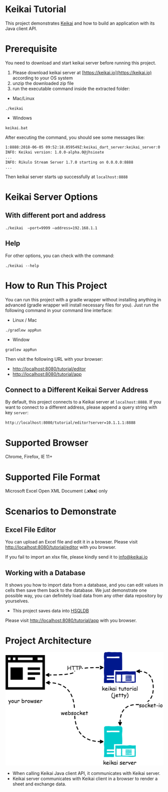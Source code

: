 # Keikai Tutorial
This project demonstrates [Keikai](https://keikai.io/) and how to build an application with its Java client API.

# Prerequisite
You need to download and start keikai server before running this project.
1. Please download keikai server at [https://keikai.io](https://keikai.io) according to your OS system
2. unzip the downloaded zip file
3. run the executable command inside the extracted folder:
* Mac/Linux

`./keikai`
* Windows

`keikai.bat`

After executing the command, you should see some messages like:
```
1:8888:2018-06-05 09:52:18.059549Z:keikai_dart_server:keikai_server:0
INFO: Keikai version: 1.0.0-alpha.0@jhsioate
...
INFO: Rikulo Stream Server 1.7.0 starting on 0.0.0.0:8888
...
```

Then keikai server starts up successfully at `localhost:8888`

# Keikai Server Options
## With different port and address
`./keikai  —port=9999 —address=192.168.1.1`

## Help
For other options, you can check with the command:

`./keikai --help`

# How to Run This Project
You can run this project with a gradle wrapper without installing anything in advanced (gradle wrapper will install necessary files for you). Just run the following command in your command line interface:
* Linux / Mac

`./gradlew appRun`

* Window

`gradlew appRun`

Then visit the following URL with your browser:

* [http://localhost:8080/tutorial/editor](http://localhost:8080/tutorial/editor) 
* [http://localhost:8080/tutorial/app](http://localhost:8080/tutorial/app) 


## Connect to a Different Keikai Server Address
By default, this project connects to a Keikai server at `localhost:8888`. If you want to connect to a different address, please append a query string with key `server`:
 
 `http://localhost:8080/tutorial/editor?server=10.1.1.1:8888`

# Supported Browser
Chrome, Firefox, IE 11+


# Supported File Format
Microsoft Excel Open XML Document (**.xlsx**) only



# Scenarios to Demonstrate
## Excel File Editor
You can upload an Excel file and edit it in a browser. Please visit [http://localhost:8080/tutorial/editor](http://localhost:8080/tutorial/editor) with you browser.

If you fail to import an xlsx file, please kindly send it to [info@keikai.io](mailto:info@keikai.io) 


## Working with a Database
It shows you how to import data from a database, and you can edit values in cells then save them back to the database. We just demonstrate one possible way, you can definitely load data from any other data repository by yourselves. 



* This project saves data into [HSQLDB](http://hsqldb.org/)

Please visit [http://localhost:8080/tutorial/app](http://localhost:8080/tutorial/db) with you browser.


# Project Architecture
![architecture.png](architecture.png)

* When calling Keikai Java client API, it communicates with Keikai server.
* Keikai server communicates with Keikai client in a browser to render a sheet and exchange data.